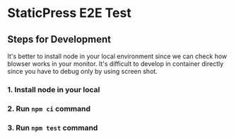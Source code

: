 # StaticPress E2E Test

## Steps for Development

It's better to install node in your local environment
since we can check how blowser works in your monitor.
It's difficult to develop in container directly
since you have to debug only by using screen shot.

### 1. Install node in your local

### 2. Run `npm ci` command

### 3. Run `npm test` command
